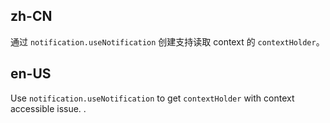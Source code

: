 ## zh-CN

通过 `notification.useNotification` 创建支持读取 context 的 `contextHolder`。

## en-US

Use `notification.useNotification` to get `contextHolder` with context accessible issue. .
